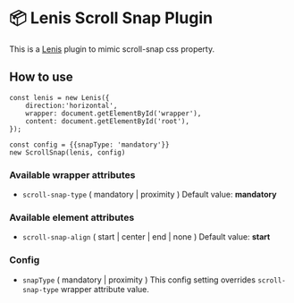 # 📦 Lenis Scroll Snap Plugin
This is a [Lenis](https://github.com/studio-freight/lenis/) plugin to mimic scroll-snap css property.

## How to use
````
const lenis = new Lenis({
	direction:'horizontal',
	wrapper: document.getElementById('wrapper'),
	content: document.getElementById('root'),
});

const config = {{snapType: 'mandatory'}}
new ScrollSnap(lenis, config)
````

### Available wrapper attributes
- `scroll-snap-type` ( mandatory | proximity )
  Default value: **mandatory**

### Available element attributes
- `scroll-snap-align` ( start | center | end | none )
  Default value: **start**
### Config
- `snapType`  ( mandatory | proximity )
  This config setting overrides `scroll-snap-type` wrapper attribute value.